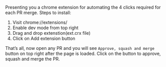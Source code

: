 Presenting you a chrome extension for automating the 4 clicks required for each PR merge.
Steps to install:
1. Visit chrome://extensions/
2. Enable dev mode from top right
3. Drag and drop extenstion(ext.crx file)
4. Click on Add extension button

That’s all, now open any PR and you will see `Approve, squash and merge` button on top right after the page is loaded. Click on the button to approve, squash and merge the PR.

